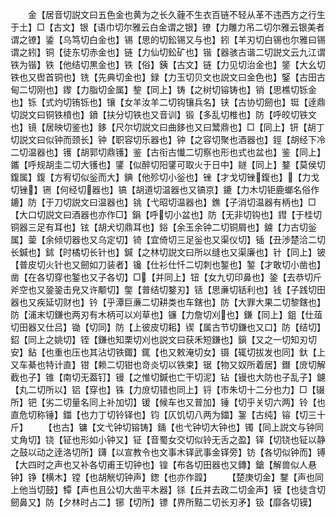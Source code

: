 <!-- { "loadSidebar": true } -->
　　金【居音切説文曰五色金也黄为之长久薶不生衣百链不轻从革不违西方之行生于土】□【古文】银【语巾切尔雅云白金谓之银】镣【力雕力吊二切尔雅云银美者谓之镣】鋈【乌笃切白金也】锡【思的切鈆锡又与也】鈏【羊刃切白锡也尔雅曰锡谓之鈏】铜【徒东切赤金也】链【力仙切鈆矿也】锴【器骇古谐二切説文云九江谓铁为锴】铁【他结切黒金也】铁【俗】銕【古文】链【力见切治金也】鋚【大幺切铁也又辔首铜也】铣【先典切金也】録【力玉切贝文也説文曰金色也】鋻【古田古甸二切刚也】鑗【力脂切金属】錅【同上】铸【之树切镕铸也】销【思樵切铄金也】铄【式灼切铕铄也】镶【女羊汝羊二切钩镶兵名】铗【古协切劒也】铤【逹鼎切説文曰铜铁橨也】鐼【扶分切铁也又音训】锻【多乱切椎也】防【呼皎切铁文也】镜【居映切鉴也】鉹【尺尔切説文曰曲鉹也又曰鬵鼎也】□【同上】钘【胡丁切説文曰似钟而颈长】钟【职容切乐器也】钟【之容切聚也酒器也】鋞【胡经下冷二切温器也】镬【胡郭切鼎镬】鉴【古衔古懴二切察也形也式也盆也】鉴【同上】鑴【呼规胡圭二切大镬也】鐆【似醉切阳鐆可取火于日中】鐩【同上】鍪【莫侯切鍑属】鍑【方宥切似釡而大】錪【他殄切小釡也】锉【才戈切锉鍑也】【力戈切锉】铏【何经切器也】镐【胡道切温器也又镐京】鏕【力木切钜鹿螂名俗作鏕】防【于刀切説文曰温器也】铫【弋昭切温器也】鐎【子消切温器有柄也】□【大口切説文曰酒器也亦作□】鋗【呼切小盆也】防【无非切钩也】鏏【于桂切铜器三足有耳也】铉【胡犬切鼎耳也】鋊【余玉余钟二切铜屑也】鐪【力古切釡属】蓥【余倾切器也又乌定切】锜【宜倚切三足釡也又渠仪切】锸【丑渉楚洽二切长鍼也】鉥【时橘切长针也】鍼【之林切説文曰所以缝也又渠廉也】针【同上】铍【普皮切火针也又劒如刀装者】镵【仕衫仕忏二切刺也錾也】錾【才敢切小凿也】凿【在各切穿也錾也又子各切】□【并同上】钮【女九切印鼻也】銎【去恭切斤斧空也又銎銎击皃又许颙切】鐅【普结切鍪刃】铦【思亷切铦利也】钱【子践切田器也又疾延切财也】钤【乎潭巨亷二切耕类也车鎋也】防【大罪大果二切黎鎋也】防【浦末切鎌也两刃有木柄可以刈草也】镰【力詹切刈也】鎌【同上】鉏【仕葅切田器又仕吕】锄【切同】防【上彼皮切耜】锲【属古节切鎌也又口】防【结切】鉊【同上之姚切】铚【鎌也知栗切刈也説文曰获禾短鎌也】鎭【又之一切知刃切安】鉆【也重也压也其沾切铁鋷】銸【也又敕淹切女】镊【辄切拔发也同】釱【上又车綦也特计直】钳【赖二切钳也竒炎切以铁束】锯【物又奴所着居】鐕【庻切解截也子】锥【南切无葢钉】镘【之惟切鍼也亡干切泥】钻【镘也大防也子乱子】鑢【丸二切所以】铝【穿也】铢【力庻切错也同上】锊【市朱切十二分也力】□【辍所】钯【劣二切量名同上补加切】锾【候车也又普加】锤【切乎关切六两】铃【也直危切称锤】鍿【也力丁切铃铎也】钧【仄饥切八两为鍿】銞【古纯】镕【切三十斤】
　　【也古】镛【文弋钟切镕铸】銿【也弋钟切大钟也】镯【同上説文与钟同丈角切】铙【钲也形如小钟又】钲【音蜀女交切似铃无舌之盈】铎【切铙也钲以静之鼓以动之逹洛切所】鑮【以宣教令也文事木铎武事金铎旁】钫【各切似钟而】镈【大四时之声也又补各切甫王切钟也】锽【布各切田器也又鏄】鎗【解兽似人悬钟】铮【横木】镗【也胡觥切钟声】鍯【也亦作韹】
　　【楚庚切金】鑋【声也同上他当切鼓】镡【声也且公切大凿平木器】铩【丘并去政二切金声】镆【也徒含切劒鼻又】防【夕林时占二】铘【切所】镖【界所黠二切长刃矛】钑【靡各切镆】
